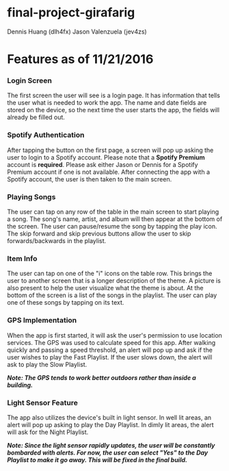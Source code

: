 # final-project-girafarig
Dennis Huang (dlh4fx)
Jason Valenzuela (jev4zs)

# Features as of 11/21/2016

### Login Screen
The first screen the user will see is a login page. It has information that tells the user what is needed to work the app. The name and date fields are stored on the device, so the next time the user starts the app, the fields will already be filled out. 


### Spotify Authentication
After tapping the button on the first page, a screen will pop up asking the user to login to a Spotify account. Please note that a **Spotify Premium** account is **required**. Please ask either Jason or Dennis for a Spotify Premium account if one is not available. After connecting the app with a Spotify account, the user is then taken to the main screen. 


### Playing Songs
The user can tap on any row of the table in the main screen to start playing a song. The song's name, artist, and album will then appear at the bottom of the screen. The user can pause/resume the song by tapping the play icon. The skip forward and skip previous buttons allow the user to skip forwards/backwards in the playlist. 


### Item Info
The user can tap on one of the "i" icons on the table row. This brings the user to another screen that is a longer description of the theme. A picture is also present to help the user visualize what the theme is about. At the bottom of the screen is a list of the songs in the playlist. The user can play one of these songs by tapping on its text. 


### GPS Implementation
When the app is first started, it will ask the user's permission to use location services. The GPS was used to calculate speed for this app. After walking quickly and passing a speed threshold, an alert will pop up and ask if the user wishes to play the Fast Playlist. If the user slows down, the alert will ask to play the Slow Playlist. 

***Note: The GPS tends to work better outdoors rather than inside a building.***


### Light Sensor Feature
The app also utilizes the device's built in light sensor. In well lit areas, an alert will pop up asking to play the Day Playlist. In dimly lit areas, the alert will ask for the Night Playlist. 

***Note: Since the light sensor rapidly updates, the user will be constantly bombarded with alerts. For now, the user can select "Yes" to the Day Playlist to make it go away. This will be fixed in the final build.***


